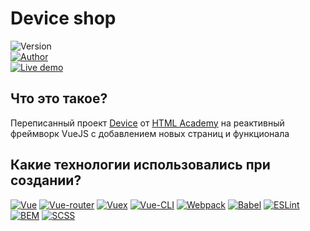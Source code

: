 # Device shop

![Version](https://flat.badgen.net/badge/icon/Версия:%200.5.0?label&color=blue)  
[![Author](https://flat.badgen.net/badge/icon/Автор:%20Максим%20Любимов?label&color=blue)](https://github.com/mlyubimov)  
[![Live demo](https://flat.badgen.net/badge/icon/Live%20demo?label&color=4cc61e)](https://mlyubimov.github.io/device-shop/)

## Что это такое?

Переписанный проект [Device](https://github.com/mlyubimov/592701-device-28) от [HTML Academy](https://htmlacademy.ru/) на реактивный фреймворк VueJS с добавлением новых страниц и функционала

## Какие технологии использовались при создании?

[![Vue](https://flat.badgen.net/badge/icon/Vue?label&color=42b883)](https://vuejs.org/)
[![Vue-router](https://flat.badgen.net/badge/icon/Vue-router?label&color=42b883)](https://router.vuejs.org/)
[![Vuex](https://flat.badgen.net/badge/icon/Vuex?label&color=42b883)](https://vuex.vuejs.org/)
[![Vue-CLI](https://flat.badgen.net/badge/icon/Vue-CLI?label&color=42b883)](https://cli.vuejs.org/)
[![Webpack](https://flat.badgen.net/badge/icon/Webpack?label&color=1b6eaf)](https://webpack.js.org/)
[![Babel](https://flat.badgen.net/badge/icon/Babel?label&color=f1d53c)](https://babeljs.io/)
[![ESLint](https://flat.badgen.net/badge/icon/ESLint?label&color=6c6cdf)](https://eslint.org/)
[![BEM](https://flat.badgen.net/badge/icon/BEM?&label&color=fe4a46)](https://en.bem.info/)
[![SCSS](https://flat.badgen.net/badge/icon/SCSS?label&color=c76494)](https://sass-lang.com/)
